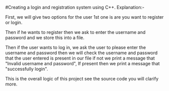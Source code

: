 #Creating a login and registration system using C++.
 Explanation:-
 
 First, we will give two options for the user 1st one is are you want to register or login.

Then if he wants to register then we ask to enter the username and password and we store this into a file.

Then if the user wants to log in, we ask the user to please enter the username and password then we will check the
    username and password that the user entered is present in our file if not we print a message that  "Invalid username and password",
    If present then we print a message that "successfully login".
    
 This is the overall logic of this project see the source code you will clarify more.
